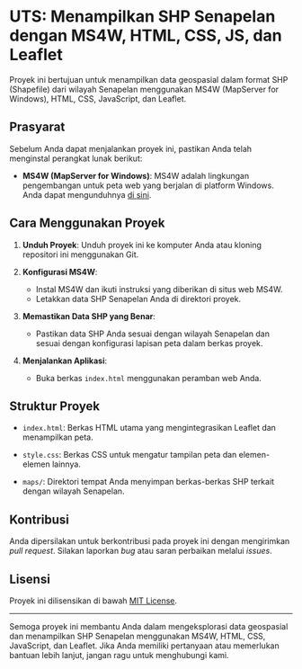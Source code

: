 # UTS: Menampilkan SHP Senapelan dengan MS4W, HTML, CSS, JS, dan Leaflet

Proyek ini bertujuan untuk menampilkan data geospasial dalam format SHP (Shapefile) dari wilayah Senapelan menggunakan MS4W (MapServer for Windows), HTML, CSS, JavaScript, dan Leaflet.

## Prasyarat

Sebelum Anda dapat menjalankan proyek ini, pastikan Anda telah menginstal perangkat lunak berikut:

- **MS4W (MapServer for Windows)**: MS4W adalah lingkungan pengembangan untuk peta web yang berjalan di platform Windows. Anda dapat mengunduhnya [di sini](https://ms4w.com/).

## Cara Menggunakan Proyek

1. **Unduh Proyek**: Unduh proyek ini ke komputer Anda atau kloning repositori ini menggunakan Git.

2. **Konfigurasi MS4W**:
   - Instal MS4W dan ikuti instruksi yang diberikan di situs web MS4W.
   - Letakkan data SHP Senapelan Anda di direktori proyek.

3. **Memastikan Data SHP yang Benar**:
   - Pastikan data SHP Anda sesuai dengan wilayah Senapelan dan sesuai dengan konfigurasi lapisan peta dalam berkas proyek.

4. **Menjalankan Aplikasi**:
   - Buka berkas `index.html` menggunakan peramban web Anda.

## Struktur Proyek

- `index.html`: Berkas HTML utama yang mengintegrasikan Leaflet dan menampilkan peta.

- `style.css`: Berkas CSS untuk mengatur tampilan peta dan elemen-elemen lainnya.

- `maps/`: Direktori tempat Anda menyimpan berkas-berkas SHP terkait dengan wilayah Senapelan.

## Kontribusi

Anda dipersilakan untuk berkontribusi pada proyek ini dengan mengirimkan *pull request*. Silakan laporkan *bug* atau saran perbaikan melalui *issues*.

## Lisensi

Proyek ini dilisensikan di bawah [MIT License](LICENSE).

---

Semoga proyek ini membantu Anda dalam mengeksplorasi data geospasial dan menampilkan SHP Senapelan menggunakan MS4W, HTML, CSS, JavaScript, dan Leaflet. Jika Anda memiliki pertanyaan atau memerlukan bantuan lebih lanjut, jangan ragu untuk menghubungi kami.

